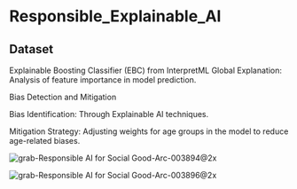 # Responsible_Explainable_AI


## Dataset


Explainable Boosting Classifier (EBC) from InterpretML
Global Explanation: Analysis of feature importance in model prediction.


Bias Detection and Mitigation

Bias Identification: Through Explainable AI techniques.

Mitigation Strategy:
Adjusting weights for age groups in the model to reduce age-related biases.


![grab-Responsible AI for Social Good-Arc-003894@2x](https://github.com/annimukherjee/Responsible_Explainable_AI/assets/85307430/65241a48-abce-4822-abe6-7de417698886)


![grab-Responsible AI for Social Good-Arc-003896@2x](https://github.com/annimukherjee/Responsible_Explainable_AI/assets/85307430/c8fa74c5-d59c-4f75-8ba4-5bafcec65228)

